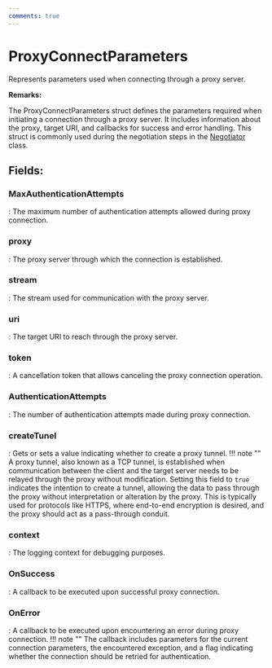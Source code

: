 ```yaml
---
comments: true
---
```

# ProxyConnectParameters

Represents parameters used when connecting through a proxy server. 

**Remarks:**

The ProxyConnectParameters struct defines the parameters required when initiating a connection through a proxy server. It includes information about the proxy, target URI, and callbacks for success and error handling. This struct is commonly used during the negotiation steps in the [Negotiator](../Tcp/Negotiator.md) class. 

## **Fields**:
### **MaxAuthenticationAttempts**
: The maximum number of authentication attempts allowed during proxy connection. 
### **proxy**
: The proxy server through which the connection is established. 
### **stream**
: The stream used for communication with the proxy server. 
### **uri**
: The target URI to reach through the proxy server. 
### **token**
: A cancellation token that allows canceling the proxy connection operation. 
### **AuthenticationAttempts**
: The number of authentication attempts made during proxy connection. 
### **createTunel**
: Gets or sets a value indicating whether to create a proxy tunnel. 
	!!! note ""
		A proxy tunnel, also known as a TCP tunnel, is established when communication between the client and the target server needs to be relayed through the proxy without modification. Setting this field to `true` indicates the intention to create a tunnel, allowing the data to pass through the proxy without interpretation or alteration by the proxy. This is typically used for protocols like HTTPS, where end-to-end encryption is desired, and the proxy should act as a pass-through conduit. 

### **context**
: The logging context for debugging purposes. 
### **OnSuccess**
: A callback to be executed upon successful proxy connection. 
### **OnError**
: A callback to be executed upon encountering an error during proxy connection. 
	!!! note ""
		The callback includes parameters for the current connection parameters, the encountered exception, and a flag indicating whether the connection should be retried for authentication. 
